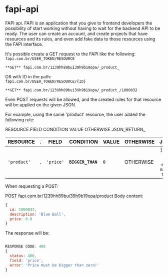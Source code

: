 # fapi-api
FAPI api.
FAPI is an application that you give to frontend developers the possibility of start working without having to wait for the backend API to be ready.
The user can create an account, and create projects that have resources and its rules, and even add fake data to those resources using the FAPI interface. 

It's possible create a GET request to the FAPI like the following:<br/>
```fapi.com.br/USER_TOKEN/RESOURCE```

```**GET** fapi.com.br/1239hh89bui39h9b19opa/_product_```

OR with ID in the path:<br/>
```fapi.com.br/USER_TOKEN/RESOURCE/{ID}```<br/>

```**GET** fapi.com.br/1239hh89bui39h9b19opa/_product_/1000032```

Even POST requests will be allowed, and the created rules for that resource will be applied on the given JSON.

For example, using the same 'product' resource, the user added the following rule:

RESOURCE.FIELD CONDITION VALUE OTHERWISE JSON_RETURN_

| RESOURCE      | . | FIELD         | CONDITION           | VALUE         | OTHERWISE     | JSON_RETURN   |
| ------------- | - | ------------- | ------------------- | ------------- | ------------- |:-------------:|
| ```'product'``` | . | ```'price'```       | **```BIGGER_THAN```** | ```0```             | OTHERWISE     | ```json { status: 400, field: 'price', error: 'Price must be bigger than zero!' }``` |

When requesting a POST:

POST fapi.com.br/1239hh89bui39h9b19opa/product
Body content:
```javascript
{
  id: 1000033,
  description: 'Blue Ball',
  price: 0.0
}
```

The response will be:

```javascript

RESPONSE CODE: 400
{
  status: 400,
  field: 'price',
  error: 'Price must be bigger than zero!'
}
```
